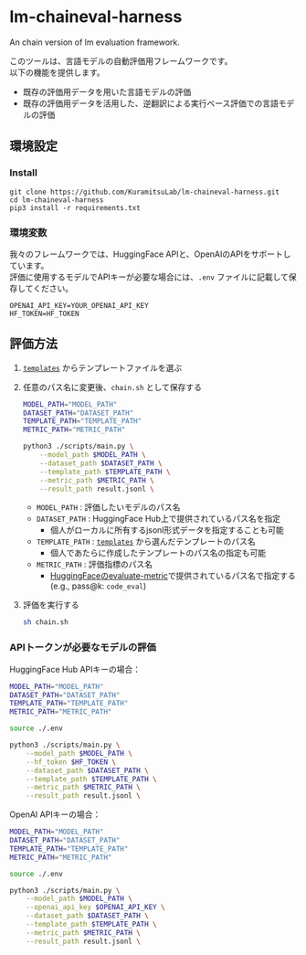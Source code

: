 # lm-chaineval-harness
An chain version of lm evaluation framework.

このツールは、言語モデルの自動評価用フレームワークです。  
以下の機能を提供します。

- 既存の評価用データを用いた言語モデルの評価
- 既存の評価用データを活用した、逆翻訳による実行ベース評価での言語モデルの評価

## 環境設定

### Install

```shell
git clone https://github.com/KuramitsuLab/lm-chaineval-harness.git
cd lm-chaineval-harness
pip3 install -r requirements.txt
```

### 環境変数

我々のフレームワークでは、HuggingFace APIと、OpenAIのAPIをサポートしています。  
評価に使用するモデルでAPIキーが必要な場合には、`.env` ファイルに記載して保存してください。

```plaintext:envファイル
OPENAI_API_KEY=YOUR_OPENAI_API_KEY
HF_TOKEN=HF_TOKEN
```

## 評価方法

1. [`templates`](https://github.com/KuramitsuLab/lm-chaineval-harness/tree/main/templates) からテンプレートファイルを選ぶ
2. 任意のパス名に変更後、`chain.sh` として保存する
    ```sh
    MODEL_PATH="MODEL_PATH"
    DATASET_PATH="DATASET_PATH"
    TEMPLATE_PATH="TEMPLATE_PATH"
    METRIC_PATH="METRIC_PATH"

    python3 ./scripts/main.py \
        --model_path $MODEL_PATH \
        --dataset_path $DATASET_PATH \
        --template_path $TEMPLATE_PATH \
        --metric_path $METRIC_PATH \
        --result_path result.jsonl \
    ```
    
    - `MODEL_PATH` : 評価したいモデルのパス名
    - `DATASET_PATH` : HuggingFace Hub上で提供されているパス名を指定
        - 個人がローカルに所有するjsonl形式データを指定することも可能
    - `TEMPLATE_PATH` : [`templates`](https://github.com/KuramitsuLab/lm-chaineval-harness/tree/main/templates) から選んだテンプレートのパス名
        - 個人であたらに作成したテンプレートのパス名の指定も可能
    - `METRIC_PATH` : 評価指標のパス名 
        - [HuggingFaceのevaluate-metric](https://huggingface.co/evaluate-metric)で提供されているパス名で指定する (e.g., pass@k: `code_eval`)


3. 評価を実行する
    ```sh
    sh chain.sh
    ```

### APIトークンが必要なモデルの評価

HuggingFace Hub APIキーの場合：

```sh
MODEL_PATH="MODEL_PATH"
DATASET_PATH="DATASET_PATH"
TEMPLATE_PATH="TEMPLATE_PATH"
METRIC_PATH="METRIC_PATH"

source ./.env

python3 ./scripts/main.py \
    --model_path $MODEL_PATH \
    --hf_token $HF_TOKEN \
    --dataset_path $DATASET_PATH \
    --template_path $TEMPLATE_PATH \
    --metric_path $METRIC_PATH \
    --result_path result.jsonl \
```

OpenAI APIキーの場合：

```sh
MODEL_PATH="MODEL_PATH"
DATASET_PATH="DATASET_PATH"
TEMPLATE_PATH="TEMPLATE_PATH"
METRIC_PATH="METRIC_PATH"

source ./.env

python3 ./scripts/main.py \
    --model_path $MODEL_PATH \
    --openai_api_key $OPENAI_API_KEY \
    --dataset_path $DATASET_PATH \
    --template_path $TEMPLATE_PATH \
    --metric_path $METRIC_PATH \
    --result_path result.jsonl \
```